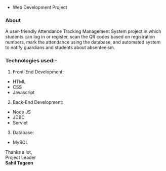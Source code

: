 -  Web Development Project

### About

A user-friendly Attendance Tracking Management System project in which students can log in or register, scan the QR codes based on registration numbers, mark the attendance using the database, and automated system to notify guardians and students about absenteeism.


### Technologies used:-
1. Front-End Development:
- HTML
- CSS
- Javascript

2. Back-End Development:
- Node JS 
- JDBC
- Servlet

3. Database:
- MySQL



<bold>Thanks a lot,</bold><br/>
                                                                                                        Project Leader<br/>
                                                                                                         <b>Sahil Tugaon</b>
